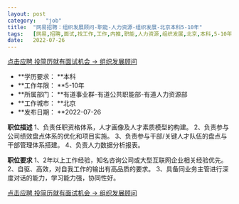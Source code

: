 ```yaml
---
layout:	post
category:	"job"
title:	"网易招聘：组织发展顾问-职能-人力资源-组织发展-北京本科5-10年"
tags:	[网易,招聘,面试,找工作,工作,内推,职能,人力资源,组织发展,北京,本科,5-10年]
date:	2022-07-26
---
```


[点击应聘 投简历就有面试机会 -> 组织发展顾问](http://mobile.bole.netease.com/bole/boleDetail?id=41806&employeeId=346f03c3cda5f04c&key=all)



- **学历要求： **本科
- **工作年限： **5-10年
- **所属部门： **有道事业群-有道公共职能部-有道人力资源部
- **工作城市： **北京
- **发布日期： **2022-07-26



**职位描述**
1、负责任职资格体系，人才画像及人才素质模型的构建。
2、负责参与公司绩效盘点体系的优化和项目实施。
3、负责参与干部/关键人才队伍的盘点与干部管理体系搭建。
4、负责人力数据分析报表。



**职位要求**
1、2年以上工作经验，知名咨询公司或大型互联网企业相关经验优先。
2、自驱、高效，对自我工作的输出有高品质的要求。
3、具备同业务主管进行深度对话的能力，学习能力强，协同性好。



[点击应聘 投简历就有面试机会 -> 组织发展顾问](http://mobile.bole.netease.com/bole/boleDetail?id=41806&employeeId=346f03c3cda5f04c&key=all)